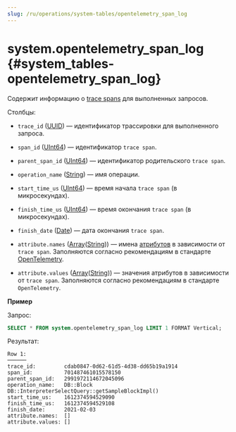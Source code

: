 ```yaml
---
slug: /ru/operations/system-tables/opentelemetry_span_log
---
```

# system.opentelemetry_span_log {#system_tables-opentelemetry_span_log}

Содержит информацию о [trace spans](https://opentracing.io/docs/overview/spans/) для выполненных запросов.

Столбцы:

-   `trace_id` ([UUID](../../sql-reference/data-types/uuid.md)) — идентификатор трассировки для выполненного запроса.

-   `span_id` ([UInt64](../../sql-reference/data-types/int-uint.md)) — идентификатор `trace span`.

-   `parent_span_id` ([UInt64](../../sql-reference/data-types/int-uint.md)) — идентификатор родительского `trace span`.

-   `operation_name` ([String](../../sql-reference/data-types/string.md)) — имя операции.

-   `start_time_us` ([UInt64](../../sql-reference/data-types/int-uint.md)) — время начала `trace span` (в микросекундах).

-   `finish_time_us` ([UInt64](../../sql-reference/data-types/int-uint.md)) — время окончания `trace span` (в микросекундах).

-   `finish_date` ([Date](../../sql-reference/data-types/date.md)) — дата окончания `trace span`.

-   `attribute.names` ([Array](../../sql-reference/data-types/array.md)([String](../../sql-reference/data-types/string.md))) — имена [атрибутов](https://opentelemetry.io/docs/go/instrumentation/#attributes) в зависимости от `trace span`. Заполняются согласно рекомендациям в стандарте [OpenTelemetry](https://opentelemetry.io/).

-   `attribute.values` ([Array](../../sql-reference/data-types/array.md)([String](../../sql-reference/data-types/string.md))) — значения атрибутов в зависимости от `trace span`. Заполняются согласно рекомендациям в стандарте `OpenTelemetry`.

**Пример**

Запрос:

``` sql
SELECT * FROM system.opentelemetry_span_log LIMIT 1 FORMAT Vertical;
```

Результат:

``` text
Row 1:
──────
trace_id:         cdab0847-0d62-61d5-4d38-dd65b19a1914
span_id:          701487461015578150
parent_span_id:   2991972114672045096
operation_name:   DB::Block DB::InterpreterSelectQuery::getSampleBlockImpl()
start_time_us:    1612374594529090
finish_time_us:   1612374594529108
finish_date:      2021-02-03
attribute.names:  []
attribute.values: []
```
